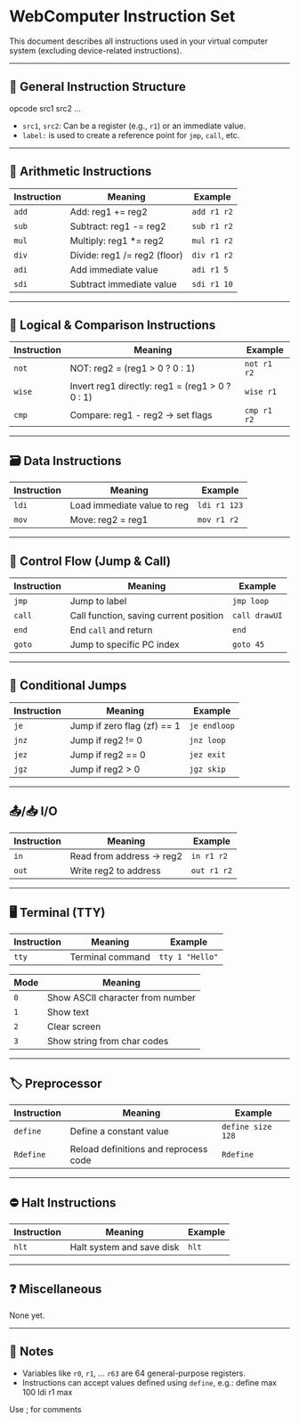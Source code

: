 # WebComputer Instruction Set

This document describes all instructions used in your virtual computer system (excluding device-related instructions).

---

## 📌 General Instruction Structure
opcode src1 src2 ...
- `src1`, `src2`: Can be a register (e.g., `r1`) or an immediate value.
- `label:` is used to create a reference point for `jmp`, `call`, etc.

---

## 🧮 Arithmetic Instructions

| Instruction | Meaning                       | Example     |
|-------------|-------------------------------|-------------|
| `add`       | Add: reg1 += reg2             | `add r1 r2` |
| `sub`       | Subtract: reg1 -= reg2        | `sub r1 r2` |
| `mul`       | Multiply: reg1 *= reg2        | `mul r1 r2` |
| `div`       | Divide: reg1 /= reg2 (floor)  | `div r1 r2` |
| `adi`       | Add immediate value           | `adi r1 5`  |
| `sdi`       | Subtract immediate value      | `sdi r1 10` |

---

## 🧠 Logical & Comparison Instructions

| Instruction | Meaning                                              | Example     |
|-------------|------------------------------------------------------|-------------|
| `not`       | NOT: reg2 = (reg1 > 0 ? 0 : 1)                       | `not r1 r2` |
| `wise`      | Invert reg1 directly: reg1 = (reg1 > 0 ? 0 : 1)      | `wise r1`   |
| `cmp`       | Compare: reg1 - reg2 → set flags                     | `cmp r1 r2` |

---

## 🗃️ Data Instructions

| Instruction | Meaning                       | Example       |
|-------------|-------------------------------|---------------|
| `ldi`       | Load immediate value to reg    | `ldi r1 123`  |
| `mov`       | Move: reg2 = reg1              | `mov r1 r2`   |

---

## 🔁 Control Flow (Jump & Call)

| Instruction | Meaning                                      | Example         |
|-------------|----------------------------------------------|-----------------|
| `jmp`       | Jump to label                                | `jmp loop`      |
| `call`      | Call function, saving current position       | `call drawUI`   |
| `end`       | End `call` and return                        | `end`           |
| `goto`      | Jump to specific PC index                    | `goto 45`       |

---

## 📐 Conditional Jumps

| Instruction | Meaning                       | Example       |
|-------------|-------------------------------|---------------|
| `je`        | Jump if zero flag (zf) == 1   | `je endloop`  |
| `jnz`       | Jump if reg2 != 0             | `jnz loop`    |
| `jez`       | Jump if reg2 == 0             | `jez exit`    |
| `jgz`       | Jump if reg2 > 0              | `jgz skip`    |

---

## 📤/📥 I/O

| Instruction | Meaning                      | Example       |
|-------------|------------------------------|---------------|
| `in`        | Read from address → reg2     | `in r1 r2`    |
| `out`       | Write reg2 to address        | `out r1 r2`   |

---

## 🖥️ Terminal (TTY)

| Instruction | Meaning                    | Example            |
|-------------|----------------------------|---------------------|
| `tty`       | Terminal command           | `tty 1 "Hello"`     |

| Mode | Meaning                                 |
|------|------------------------------------------|
| `0`  | Show ASCII character from number         |
| `1`  | Show text                                |
| `2`  | Clear screen                             |
| `3`  | Show string from char codes              |

---

## 🏷️ Preprocessor

| Instruction | Meaning                                   | Example           |
|-------------|--------------------------------------------|-------------------|
| `define`    | Define a constant value                   | `define size 128` |
| `Rdefine`   | Reload definitions and reprocess code     | `Rdefine`         |

---

## ⛔ Halt Instructions

| Instruction | Meaning                      | Example   |
|-------------|------------------------------|-----------|
| `hlt`       | Halt system and save disk    | `hlt`     |

---

## ❓ Miscellaneous

None yet.

---

## 🧾 Notes

- Variables like `r0`, `r1`, ... `r63` are 64 general-purpose registers.
- Instructions can accept values defined using `define`, e.g.:
define max 100
ldi r1 max

Use ; for comments
